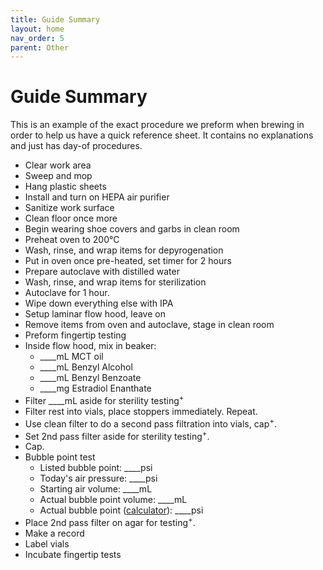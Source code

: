 ```yaml
---
title: Guide Summary
layout: home
nav_order: 5
parent: Other
---
```


# Guide Summary

This is an example of the exact procedure we preform when brewing in order to help us have a quick reference sheet. It contains no explanations and just has day-of procedures. 

* Clear work area
* Sweep and mop
* Hang plastic sheets
* Install and turn on HEPA air purifier
* Sanitize work surface
* Clean floor once more
* Begin wearing shoe covers and garbs in clean room
* Preheat oven to 200°C
* Wash, rinse, and wrap items for depyrogenation
* Put in oven once pre-heated, set timer for 2 hours
* Prepare autoclave with distilled water
* Wash, rinse, and wrap items for sterilization
* Autoclave for 1 hour.
* Wipe down everything else with IPA
* Setup laminar flow hood, leave on
* Remove items from oven and autoclave, stage in clean room
* Preform fingertip testing
* Inside flow hood, mix in beaker:
  * ____mL MCT oil
  * ____mL Benzyl Alcohol
  * ____mL Benzyl Benzoate
  * ____mg Estradiol Enanthate
* Filter ____mL aside for sterility testing<sup>+</sup>
* Filter rest into vials, place stoppers immediately. Repeat.
* Use clean filter to do a second pass filtration into vials, cap<sup>+</sup>.
* Set 2nd pass filter aside for sterility testing<sup>+</sup>.
* Cap.
* Bubble point test
  * Listed bubble point: ____psi
  * Today's air pressure: ____psi
  * Starting air volume: ____mL
  * Actual bubble point volume: ____mL
  * Actual bubble point ([calculator](https://www.omnicalculator.com/physics/boyles-law)): ____psi
* Place 2nd pass filter on agar for testing<sup>+</sup>.
* Make a record
* Label vials
* Incubate fingertip tests